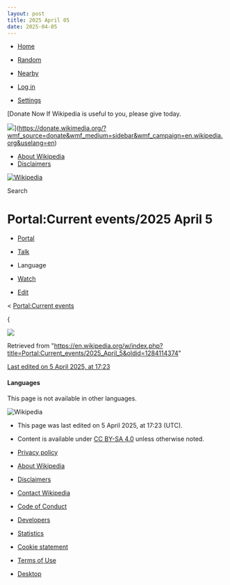 ```yaml
---
layout: post
title: 2025 April 05
date: 2025-04-05
---
```


* [Home](https://en.wikipedia.org/wiki/Main_Page)
* [Random](https://en.wikipedia.org/wiki/Special%3ARandom)
* [Nearby](https://en.wikipedia.org/wiki/Special%3ANearby)

* [Log in](/w/index.php?title=Special:UserLogin&returnto=Portal%3ACurrent+events%2F2025+April+5)

* [Settings](/w/index.php?title=Special:MobileOptions&returnto=Portal%3ACurrent+events%2F2025+April+5)

[Donate Now
If Wikipedia is useful to you, please give today.

![](https://en.wikipedia.org/static/images/donate/donate.gif)](https://donate.wikimedia.org/?wmf_source=donate&wmf_medium=sidebar&wmf_campaign=en.wikipedia.org&uselang=en)

* [About Wikipedia](https://en.wikipedia.org/wiki/Wikipedia%3AAbout)
* [Disclaimers](https://en.wikipedia.org/wiki/Wikipedia%3AGeneral_disclaimer)

[![Wikipedia](/static/images/mobile/copyright/wikipedia-wordmark-en.svg)](https://en.wikipedia.org/wiki/Main_Page)

Search

# Portal:Current events/2025 April 5

* [Portal](https://en.wikipedia.org/wiki/Portal%3ACurrent_events/2025_April_5)
* [Talk](/w/index.php?title=Portal_talk:Current_events/2025_April_5&action=edit&redlink=1)

* Language
* [Watch](/w/index.php?title=Special:UserLogin&returnto=Portal%3ACurrent+events%2F2025+April+5)
* [Edit](/w/index.php?title=Portal:Current_events/2025_April_5&action=edit)

< [Portal:Current events](https://en.wikipedia.org/wiki/Portal%3ACurrent_events "Portal:Current events")

{

![](https://auth.wikimedia.org/loginwiki/wiki/Special:CentralAutoLogin/start?useformat=mobile&type=1x1&usesul3=1)

Retrieved from "<https://en.wikipedia.org/w/index.php?title=Portal:Current_events/2025_April_5&oldid=1284114374>"

[Last edited on 5 April 2025, at 17:23](/w/index.php?title=Portal:Current_events/2025_April_5&action=history)

#### Languages

This page is not available in other languages.

![Wikipedia](/static/images/mobile/copyright/wikipedia-wordmark-en.svg)

* This page was last edited on 5 April 2025, at 17:23 (UTC).
* Content is available under [CC BY-SA 4.0](https://creativecommons.org/licenses/by-sa/4.0/deed.en) unless otherwise noted.

* [Privacy policy](https://foundation.wikimedia.org/wiki/Special%3AMyLanguage/Policy%3APrivacy_policy)
* [About Wikipedia](https://en.wikipedia.org/wiki/Wikipedia%3AAbout)
* [Disclaimers](https://en.wikipedia.org/wiki/Wikipedia%3AGeneral_disclaimer)
* [Contact Wikipedia](//en.wikipedia.org/wiki/Wikipedia%3AContact_us)
* [Code of Conduct](https://foundation.wikimedia.org/wiki/Special%3AMyLanguage/Policy%3AUniversal_Code_of_Conduct)
* [Developers](https://developer.wikimedia.org)
* [Statistics](https://stats.wikimedia.org/#/en.wikipedia.org)
* [Cookie statement](https://foundation.wikimedia.org/wiki/Special%3AMyLanguage/Policy%3ACookie_statement)
* [Terms of Use](https://foundation.m.wikimedia.org/wiki/Special%3AMyLanguage/Policy%3ATerms_of_Use)
* [Desktop](//en.wikipedia.org/w/index.php?title=Portal:Current_events/2025_April_5&mobileaction=toggle_view_desktop)
